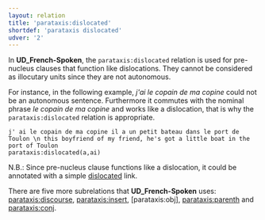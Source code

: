 ```yaml
---
layout: relation
title: 'parataxis:dislocated'
shortdef: 'parataxis dislocated'
udver: '2'
---
```


In **UD_French-Spoken**, the `parataxis:dislocated` relation is used for pre-nucleus clauses that function like dislocations. 
They  cannot be considered as illocutary units since they are not autonomous.

For instance, in the following example, _j'ai le copain de ma copine_ could not be an autonomous sentence. Furthermore it commutes with the nominal phrase _le copain de ma copine_ and works like a dislocation, that is why the `parataxis:dislocated` relation is appropriate.

~~~ sdparse
j' ai le copain de ma copine il a un petit bateau dans le port de Toulon \n this boyfriend of my friend, he's got a little boat in the port of Toulon
parataxis:dislocated(a,ai)
~~~ 

N.B.: Since pre-nucleus clause functions like a dislocation, it could be annotated with a simple [dislocated]() link.

There are five more subrelations that **UD_French-Spoken** uses: [parataxis:discourse](), [parataxis:insert](), [parataxis:obj], [parataxis:parenth]() and [parataxis:conj]().
